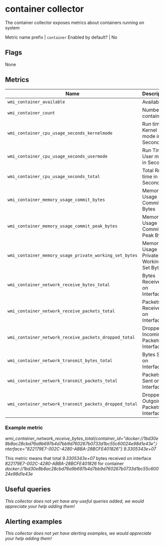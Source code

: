 # container collector

The container collector exposes metrics about containers running on system

Metric name prefix  | `container`
Enabled by default? | No

## Flags

None

## Metrics

Name | Description | Type | Labels
-----|-------------|------|-------
`wmi_container_available` | Available | counter | `container_id`
`wmi_container_count` | Number of containers | gauge | `container_id`
`wmi_container_cpu_usage_seconds_kernelmode` | Run time in Kernel mode in Seconds | counter | `container_id`
`wmi_container_cpu_usage_seconds_usermode` | Run Time in User mode in Seconds | counter | `container_id`
`wmi_container_cpu_usage_seconds_total` | Total Run time in Seconds | counter | `container_id`
`wmi_container_memory_usage_commit_bytes` | Memory Usage Commit Bytes | gauge | `container_id`
`wmi_container_memory_usage_commit_peak_bytes` | Memory Usage Commit Peak Bytes | gauge | `container_id`
`wmi_container_memory_usage_private_working_set_bytes` | Memory Usage Private Working Set Bytes | gauge | `container_id`
`wmi_container_network_receive_bytes_total` | Bytes Received on Interface | counter | `container_id`, `interface`
`wmi_container_network_receive_packets_total` | Packets Received on Interface | counter | `container_id`, `interface`
`wmi_container_network_receive_packets_dropped_total` | Dropped Incoming Packets on Interface | counter | `container_id`, `interface`
`wmi_container_network_transmit_bytes_total` | Bytes Sent on Interface | counter | `container_id`, `interface`
`wmi_container_network_transmit_packets_total` | Packets Sent on Interface | counter | `container_id`, `interface`
`wmi_container_network_transmit_packets_dropped_total` | Dropped Outgoing Packets on Interface | counter | `container_id`, `interface`

### Example metric
_wmi_container_network_receive_bytes_total{container_id="docker://1bd30e8b8ac28cbd76a9b697b4d7bb9d760267b0733d1bc55c60024e98d1e43e",interface="822179E7-002C-4280-ABBA-28BCFE401826"} 9.3305343e+07_

This metric means that total _9.3305343e+07_ bytes received on interface _822179E7-002C-4280-ABBA-28BCFE401826_ for container _docker://1bd30e8b8ac28cbd76a9b697b4d7bb9d760267b0733d1bc55c60024e98d1e43e_

## Useful queries
_This collector does not yet have any useful queries added, we would appreciate your help adding them!_

## Alerting examples
_This collector does not yet have alerting examples, we would appreciate your help adding them!_

